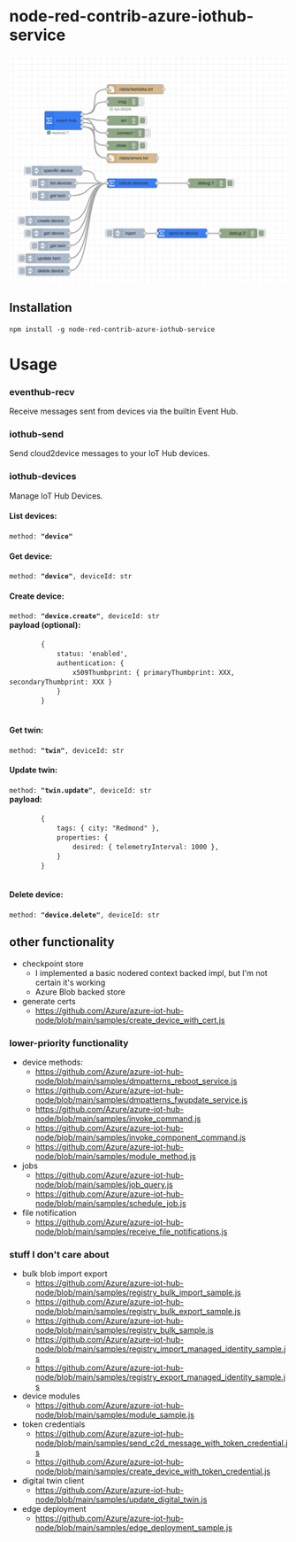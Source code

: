 
# node-red-contrib-azure-iothub-service

![alt text](images/image.png)
## Installation

```
npm install -g node-red-contrib-azure-iothub-service
```

# Usage

### eventhub-recv
Receive messages sent from devices via the builtin Event Hub.

### iothub-send
Send cloud2device messages to your IoT Hub devices.

### iothub-devices
Manage IoT Hub Devices.

<h4>List devices:</h4>
<code>method: <b>"device"</b></code>
<h4>Get device:</h4>
<code>method: <b>"device"</b>, deviceId: str</code>
<h4>Create device:</h4>
<code>method: <b>"device.create"</b>, deviceId: str</code>

<div>
<b>payload (optional):</b>
<div>
    <code>
        {
            status: 'enabled',
            authentication: {
                x509Thumbprint: { primaryThumbprint: XXX, secondaryThumbprint: XXX }
            }
        }
    </code>
</div>
</div>
<h4>Get twin:</h4>
<code>method: <b>"twin"</b>, deviceId: str</code>
<h4>Update twin:</h4>
<code>method: <b>"twin.update"</b>, deviceId: str</code>

<div>
<b>payload:</b>
<div>
    <code>
        {
            tags: { city: "Redmond" },
            properties: {
                desired: { telemetryInterval: 1000 },
            }
        }
    </code>
</div>
</div>
<h4>Delete device:</h4>
<code>method: <b>"device.delete"</b>, deviceId: str</code>


## other functionality
 - checkpoint store
    - I implemented a basic nodered context backed impl, but I'm not certain it's working
    - Azure Blob backed store
 - generate certs
    - https://github.com/Azure/azure-iot-hub-node/blob/main/samples/create_device_with_cert.js

### lower-priority functionality
 - device methods: 
    - https://github.com/Azure/azure-iot-hub-node/blob/main/samples/dmpatterns_reboot_service.js
    - https://github.com/Azure/azure-iot-hub-node/blob/main/samples/dmpatterns_fwupdate_service.js
    - https://github.com/Azure/azure-iot-hub-node/blob/main/samples/invoke_command.js
    - https://github.com/Azure/azure-iot-hub-node/blob/main/samples/invoke_component_command.js
    - https://github.com/Azure/azure-iot-hub-node/blob/main/samples/module_method.js
 - jobs
    - https://github.com/Azure/azure-iot-hub-node/blob/main/samples/job_query.js
    - https://github.com/Azure/azure-iot-hub-node/blob/main/samples/schedule_job.js
 - file notification
    - https://github.com/Azure/azure-iot-hub-node/blob/main/samples/receive_file_notifications.js

### stuff I don't care about
 - bulk blob import export
    - https://github.com/Azure/azure-iot-hub-node/blob/main/samples/registry_bulk_import_sample.js
    - https://github.com/Azure/azure-iot-hub-node/blob/main/samples/registry_bulk_export_sample.js
    - https://github.com/Azure/azure-iot-hub-node/blob/main/samples/registry_bulk_sample.js
    - https://github.com/Azure/azure-iot-hub-node/blob/main/samples/registry_import_managed_identity_sample.js
    - https://github.com/Azure/azure-iot-hub-node/blob/main/samples/registry_export_managed_identity_sample.js
 - device modules
    - https://github.com/Azure/azure-iot-hub-node/blob/main/samples/module_sample.js
 - token credentials
    - https://github.com/Azure/azure-iot-hub-node/blob/main/samples/send_c2d_message_with_token_credential.js
    - https://github.com/Azure/azure-iot-hub-node/blob/main/samples/create_device_with_token_credential.js
 - digital twin client
    - https://github.com/Azure/azure-iot-hub-node/blob/main/samples/update_digital_twin.js
 - edge deployment
    - https://github.com/Azure/azure-iot-hub-node/blob/main/samples/edge_deployment_sample.js